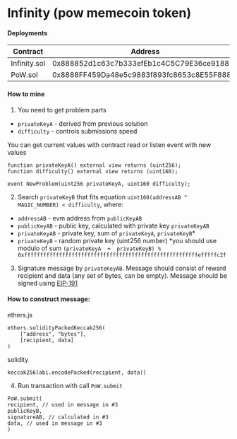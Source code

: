 # Infinity (pow memecoin token)

#### Deployments
| Contract| Address |
|--|--|
| Infinity.sol | 0x888852d1c63c7b333efEb1c4C5C79E36ce918888 |
| PoW.sol | 0x8888FF459Da48e5c9883f893fc8653c8E55F8888 |

#### How to mine

1. You need to get problem parts
- `privateKeyA` - derived from previous solution
-  `difficulty` - controls submissions speed

You can get current values with contract read or listen event with new values
```
function privateKeyA() external view returns (uint256);
function difficulty() external view returns (uint160);

event NewProblem(uint256 privateKeyA, uint160 difficulty);
```

2. Search `privateKeyB` that fits equation `uint160(addressAB ^ MAGIC_NUMBER) < difficulty`, where:
- `addressAB` - evm address from `publicKeyAB`
- `publicKeyAB` - public key, calculated with private key `privateKeyAB`
- `privateKeyAB` - private key, sum of `privateKeyA`, `privateKeyB`*
- `privateKeyB` - random private key (uint256 number)
 *you should use modulo of sum `(privateKeyA  +  privateKeyB) %  0xfffffffffffffffffffffffffffffffffffffffffffffffffffffffefffffc2f`

3. Signature message by `privateKeyAB`. Message should consist of reward recipient and data (any set of bytes, can be empty). Message should be signed using [EIP-191](https://eips.ethereum.org/EIPS/eip-191)

#### How to construct message:
ethers.js
```
ethers.solidityPackedKeccak256(
    ["address", "bytes"],
    [recipient, data]
)
```

solidity
```
keccak256(abi.encodePacked(recipient, data))
```

4. Run transaction with call `PoW.submit`
```
PoW.submit(
recipient, // used in message in #3
publicKeyB,
signatureAB, // calculated in #3
data, // used in message in #3 
)
```